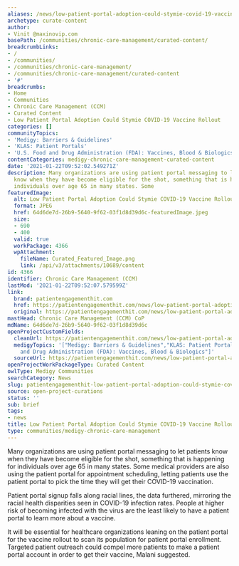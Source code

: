 ```yaml
---
aliases: /news/low-patient-portal-adoption-could-stymie-covid-19-vaccine-rollout
archetype: curate-content
author:
- Vinit @maxinovip.com
basePath: /communities/chronic-care-management/curated-content/
breadcrumbLinks:
- /
- /communities/
- /communities/chronic-care-management/
- /communities/chronic-care-management/curated-content
- '#'
breadcrumbs:
- Home
- Communities
- Chronic Care Management (CCM)
- Curated Content
- Low Patient Portal Adoption Could Stymie COVID-19 Vaccine Rollout
categories: []
communityTopics:
- 'Medigy: Barriers & Guidelines'
- 'KLAS: Patient Portals'
- 'U.S. Food and Drug Administration (FDA): Vaccines, Blood & Biologics'
contentCategories: medigy-chronic-care-management-curated-content
date: '2021-01-22T09:52:02.549271Z'
description: Many organizations are using patient portal messaging to let patients
  know when they have become eligible for the shot, something that is happening for
  individuals over age 65 in many states. Some
featuredImage:
  alt: Low Patient Portal Adoption Could Stymie COVID-19 Vaccine Rollout
  format: JPEG
  href: 64d6de7d-26b9-5640-9f62-03f1d8d39d6c-featuredImage.jpeg
  size:
  - 690
  - 400
  valid: true
  workPackage: 4366
  wpAttachment:
    fileName: Curated_Featured_Image.png
    link: /api/v3/attachments/10689/content
id: 4366
identifier: Chronic Care Management (CCM)
lastMod: '2021-01-22T09:52:07.579599Z'
link:
  brand: patientengagementhit.com
  href: https://patientengagementhit.com/news/low-patient-portal-adoption-could-stymie-covid-19-vaccine-rollout
  original: https://patientengagementhit.com/news/low-patient-portal-adoption-could-stymie-covid-19-vaccine-rollout
mastHead: Chronic Care Management (CCM) CoP
mdName: 64d6de7d-26b9-5640-9f62-03f1d8d39d6c
openProjectCustomFields:
  cleanUrl: https://patientengagementhit.com/news/low-patient-portal-adoption-could-stymie-covid-19-vaccine-rollout
  medigyTopics: '["Medigy: Barriers & Guidelines","KLAS: Patient Portals","U.S. Food
    and Drug Administration (FDA): Vaccines, Blood & Biologics"]'
  sourceUrl: https://patientengagementhit.com/news/low-patient-portal-adoption-could-stymie-covid-19-vaccine-rollout
openProjectWorkPackageType: Curated Content
owlType: Medigy Communities
searchCategory: News
slug: patientengagementhit-low-patient-portal-adoption-could-stymie-covid-19-vaccine-rollout
source: open-project-curations
status: ''
sub: brief
tags:
- news
title: Low Patient Portal Adoption Could Stymie COVID-19 Vaccine Rollout
type: communities/medigy-chronic-care-management
---
```


<p>Many organizations are using patient portal messaging to let patients know when they have become eligible for the shot, something that is happening for individuals over age 65 in many states. Some medical providers are also using the patient portal for appointment scheduling, letting patients use the patient portal to pick the time they will get their COVID-19 vaccination.</p><p>Patient portal signup falls along racial lines, the data furthered, mirroring the racial health disparities seen in COVID-19 infection rates. People at higher risk of becoming infected with the virus are the least likely to have a patient portal to learn more about a vaccine.</p><p>It will be essential for healthcare organizations leaning on the patient portal for the vaccine rollout to scan its population for patient portal enrollment. Targeted patient outreach could compel more patients to make a patient portal account in order to get their vaccine, Malani suggested.</p>